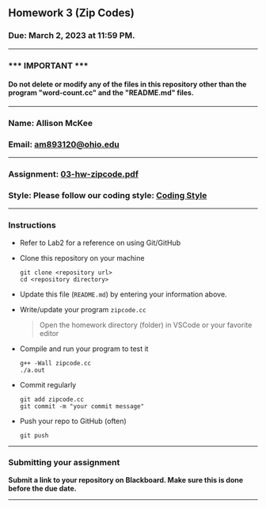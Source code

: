 ## Homework 3 (Zip Codes)


### Due: March 2, 2023 at 11:59 PM.

---
### *** IMPORTANT ***
#### Do not delete or modify any of the files in this repository other than the program "word-count.cc" and the "README.md" files.

---

### Name: Allison McKee

### Email: am893120@ohio.edu

---

### Assignment: [03-hw-zipcode.pdf](03-hw-zipcode.pdf)

### Style: Please follow our coding style: [Coding Style](https://github.com/nasseef/cs2400/blob/master/docs/coding-style.md)

---

### Instructions

- Refer to Lab2 for a reference on using Git/GitHub
- Clone this repository on your machine

    ```console
    git clone <repository url>
    cd <repository directory>
    ```

- Update this file (`README.md`) by entering your information above.
- Write/update your program `zipcode.cc`

    > Open the homework directory (folder) in VSCode or your favorite editor

- Compile and run your program to test it

    ```console
    g++ -Wall zipcode.cc
    ./a.out     
    ```

  
- Commit regularly

    ```console
    git add zipcode.cc
    git commit -m "your commit message"
    ```

- Push your repo to GitHub (often)
    ```console
    git push
    ```
---

### Submitting your assignment

**Submit a link to your repository on Blackboard. Make sure this is done before the due date.**

---